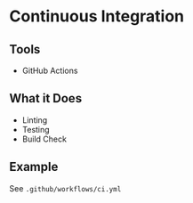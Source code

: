 # Continuous Integration

## Tools
- GitHub Actions

## What it Does
- Linting
- Testing
- Build Check

## Example
See `.github/workflows/ci.yml`